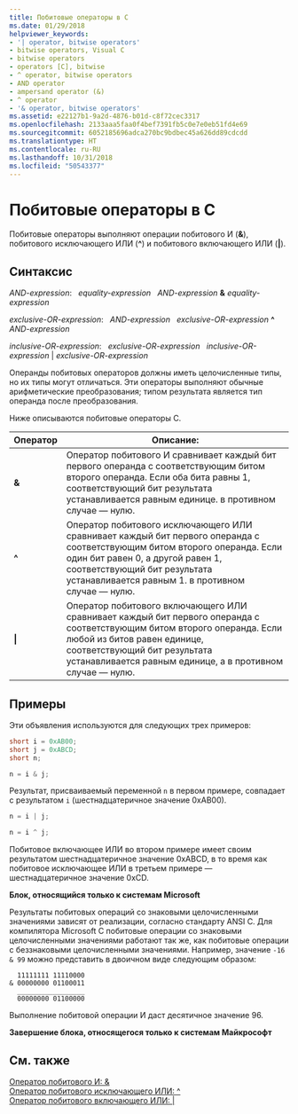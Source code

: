```yaml
---
title: Побитовые операторы в C
ms.date: 01/29/2018
helpviewer_keywords:
- '| operator, bitwise operators'
- bitwise operators, Visual C
- bitwise operators
- operators [C], bitwise
- ^ operator, bitwise operators
- AND operator
- ampersand operator (&)
- ^ operator
- '& operator, bitwise operators'
ms.assetid: e22127b1-9a2d-4876-b01d-c8f72cec3317
ms.openlocfilehash: 2133aaa5faa0f4bef7391fb5c0e7e0eb51fd4e69
ms.sourcegitcommit: 6052185696adca270bc9bdbec45a626dd89cdcdd
ms.translationtype: HT
ms.contentlocale: ru-RU
ms.lasthandoff: 10/31/2018
ms.locfileid: "50543377"
---
```

# <a name="c-bitwise-operators"></a>Побитовые операторы в C

Побитовые операторы выполняют операции побитового И (**&**), побитового исключающего ИЛИ (**^**) и побитового включающего ИЛИ (**&#124;**).

## <a name="syntax"></a>Синтаксис

*AND-expression*: &nbsp;&nbsp;*equality-expression* &nbsp;&nbsp;*AND-expression* **&** *equality-expression*

*exclusive-OR-expression*: &nbsp;&nbsp;*AND-expression* &nbsp;&nbsp;*exclusive-OR-expression* **^** *AND-expression*

*inclusive-OR-expression*: &nbsp;&nbsp;*exclusive-OR-expression* &nbsp;&nbsp;*inclusive-OR-expression* &#124; *exclusive-OR-expression*

Операнды побитовых операторов должны иметь целочисленные типы, но их типы могут отличаться. Эти операторы выполняют обычные арифметические преобразования; типом результата является тип операнда после преобразования.

Ниже описываются побитовые операторы C.

|Оператор|Описание:|
|--------------|-----------------|
|**&**|Оператор побитового И сравнивает каждый бит первого операнда с соответствующим битом второго операнда. Если оба бита равны 1, соответствующий бит результата устанавливается равным единице. в противном случае — нулю.|
|**^**|Оператор побитового исключающего ИЛИ сравнивает каждый бит первого операнда с соответствующим битом второго операнда. Если один бит равен 0, а другой равен 1, соответствующий бит результата устанавливается равным 1. в противном случае — нулю.|
|**&#124;**|Оператор побитового включающего ИЛИ сравнивает каждый бит первого операнда с соответствующим битом второго операнда. Если любой из битов равен единице, соответствующий бит результата устанавливается равным единице, а в противном случае — нулю.|

## <a name="examples"></a>Примеры

Эти объявления используются для следующих трех примеров:

```C
short i = 0xAB00;
short j = 0xABCD;
short n;

n = i & j;
```

Результат, присваиваемый переменной `n` в первом примере, совпадает с результатом `i` (шестнадцатеричное значение 0xAB00).

```C
n = i | j;

n = i ^ j;
```

Побитовое включающее ИЛИ во втором примере имеет своим результатом шестнадцатеричное значение 0xABCD, в то время как побитовое исключающее ИЛИ в третьем примере — шестнадцатеричное значение 0xCD.

**Блок, относящийся только к системам Microsoft**

Результаты побитовых операций со знаковыми целочисленными значениями зависят от реализации, согласно стандарту ANSI C. Для компилятора Microsoft C побитовые операции со знаковыми целочисленными значениями работают так же, как побитовые операции с беззнаковыми целочисленными значениями. Например, значение `-16 & 99` можно представить в двоичном виде следующим образом:

```Expression
  11111111 11110000
& 00000000 01100011
  _________________
  00000000 01100000
```

Выполнение побитовой операции И даст десятичное значение 96.

**Завершение блока, относящегося только к системам Майкрософт**

## <a name="see-also"></a>См. также

[Оператор побитового И: &](../cpp/bitwise-and-operator-amp.md)<br/>
[Оператор побитового исключающего ИЛИ: ^](../cpp/bitwise-exclusive-or-operator-hat.md)<br/>
[Оператор побитового включающего ИЛИ: &#124;](../cpp/bitwise-inclusive-or-operator-pipe.md)